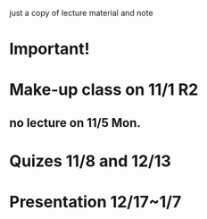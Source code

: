 just a copy of lecture material and note

# Important!
# Make-up class on 11/1 R2
## no lecture on 11/5 Mon.
# Quizes 11/8 and 12/13
# Presentation 12/17~1/7


